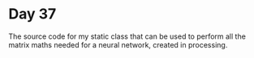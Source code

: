 # Day 37
The source code for my static class that can be used to perform all the matrix maths needed for a neural network, created in processing.
